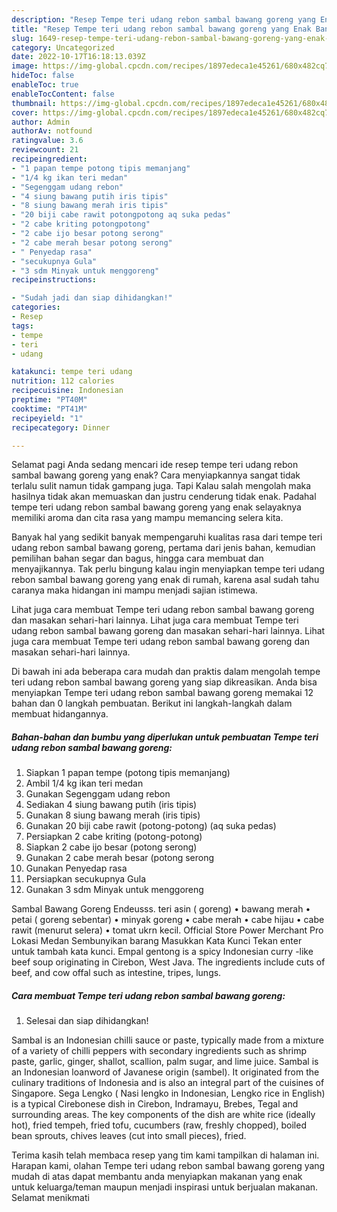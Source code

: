 ```yaml
---
description: "Resep Tempe teri udang rebon sambal bawang goreng yang Enak Banget"
title: "Resep Tempe teri udang rebon sambal bawang goreng yang Enak Banget"
slug: 1649-resep-tempe-teri-udang-rebon-sambal-bawang-goreng-yang-enak-banget
category: Uncategorized
date: 2022-10-17T16:18:13.039Z
image: https://img-global.cpcdn.com/recipes/1897edeca1e45261/680x482cq70/tempe-teri-udang-rebon-sambal-bawang-goreng-foto-resep-utama.jpg
hideToc: false
enableToc: true
enableTocContent: false
thumbnail: https://img-global.cpcdn.com/recipes/1897edeca1e45261/680x482cq70/tempe-teri-udang-rebon-sambal-bawang-goreng-foto-resep-utama.jpg
cover: https://img-global.cpcdn.com/recipes/1897edeca1e45261/680x482cq70/tempe-teri-udang-rebon-sambal-bawang-goreng-foto-resep-utama.jpg
author: Admin
authorAv: notfound
ratingvalue: 3.6
reviewcount: 21
recipeingredient:
- "1 papan tempe potong tipis memanjang"
- "1/4 kg ikan teri medan"
- "Segenggam udang rebon"
- "4 siung bawang putih iris tipis"
- "8 siung bawang merah iris tipis"
- "20 biji cabe rawit potongpotong aq suka pedas"
- "2 cabe kriting potongpotong"
- "2 cabe ijo besar potong serong"
- "2 cabe merah besar potong serong"
- " Penyedap rasa"
- "secukupnya Gula"
- "3 sdm Minyak untuk menggoreng"
recipeinstructions:

- "Sudah jadi dan siap dihidangkan!"
categories:
- Resep
tags:
- tempe
- teri
- udang

katakunci: tempe teri udang 
nutrition: 112 calories
recipecuisine: Indonesian
preptime: "PT40M"
cooktime: "PT41M"
recipeyield: "1"
recipecategory: Dinner

---
```



Selamat pagi Anda sedang mencari ide resep tempe teri udang rebon sambal bawang goreng yang enak? Cara menyiapkannya sangat tidak terlalu sulit namun tidak gampang juga. Tapi Kalau salah mengolah maka hasilnya tidak akan memuaskan dan justru cenderung tidak enak. Padahal tempe teri udang rebon sambal bawang goreng yang enak selayaknya memiliki aroma dan cita rasa yang mampu memancing selera kita.


Banyak hal yang sedikit banyak mempengaruhi kualitas rasa dari tempe teri udang rebon sambal bawang goreng, pertama dari jenis bahan, kemudian pemilihan bahan segar dan bagus, hingga cara membuat dan menyajikannya. Tak perlu bingung kalau ingin menyiapkan tempe teri udang rebon sambal bawang goreng yang enak di rumah, karena asal sudah tahu caranya maka hidangan ini mampu menjadi sajian istimewa.

Lihat juga cara membuat Tempe teri udang rebon sambal bawang goreng dan masakan sehari-hari lainnya. Lihat juga cara membuat Tempe teri udang rebon sambal bawang goreng dan masakan sehari-hari lainnya. Lihat juga cara membuat Tempe teri udang rebon sambal bawang goreng dan masakan sehari-hari lainnya.


Di bawah ini ada beberapa cara mudah dan praktis dalam mengolah tempe teri udang rebon sambal bawang goreng yang siap dikreasikan. Anda bisa menyiapkan Tempe teri udang rebon sambal bawang goreng memakai 12 bahan dan 0 langkah pembuatan. Berikut ini langkah-langkah dalam membuat hidangannya.

<!--inarticleads1-->

##### Bahan-bahan dan bumbu yang diperlukan untuk pembuatan Tempe teri udang rebon sambal bawang goreng:

1. Siapkan 1 papan tempe (potong tipis memanjang)
1. Ambil 1/4 kg ikan teri medan
1. Gunakan Segenggam udang rebon
1. Sediakan 4 siung bawang putih (iris tipis)
1. Gunakan 8 siung bawang merah (iris tipis)
1. Gunakan 20 biji cabe rawit (potong-potong) (aq suka pedas)
1. Persiapkan 2 cabe kriting (potong-potong)
1. Siapkan 2 cabe ijo besar (potong serong)
1. Gunakan 2 cabe merah besar (potong serong
1. Gunakan  Penyedap rasa
1. Persiapkan secukupnya Gula
1. Gunakan 3 sdm Minyak untuk menggoreng


Sambal Bawang Goreng Endeusss. teri asin ( goreng) • bawang merah • petai ( goreng sebentar) • minyak goreng • cabe merah • cabe hijau • cabe rawit (menurut selera) • tomat ukrn kecil. Official Store Power Merchant Pro Lokasi Medan Sembunyikan barang Masukkan Kata Kunci Tekan enter untuk tambah kata kunci. Empal gentong is a spicy Indonesian curry -like beef soup originating in Cirebon, West Java. The ingredients include cuts of beef, and cow offal such as intestine, tripes, lungs. 

<!--inarticleads2-->

##### Cara membuat Tempe teri udang rebon sambal bawang goreng:


1. Selesai dan siap dihidangkan!

Sambal is an Indonesian chilli sauce or paste, typically made from a mixture of a variety of chilli peppers with secondary ingredients such as shrimp paste, garlic, ginger, shallot, scallion, palm sugar, and lime juice. Sambal is an Indonesian loanword of Javanese origin (sambel). It originated from the culinary traditions of Indonesia and is also an integral part of the cuisines of Singapore. Sega Lengko ( Nasi lengko in Indonesian, Lengko rice in English) is a typical Cirebonese dish in Cirebon, Indramayu, Brebes, Tegal and surrounding areas. The key components of the dish are white rice (ideally hot), fried tempeh, fried tofu, cucumbers (raw, freshly chopped), boiled bean sprouts, chives leaves (cut into small pieces), fried. 

Terima kasih telah membaca resep yang tim kami tampilkan di halaman ini. Harapan kami, olahan Tempe teri udang rebon sambal bawang goreng yang mudah di atas dapat membantu anda menyiapkan makanan yang enak untuk keluarga/teman maupun menjadi inspirasi untuk berjualan makanan. Selamat menikmati
